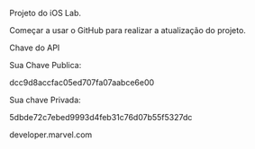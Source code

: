 Projeto do iOS Lab.


Começar a usar o GitHub para realizar a atualização do projeto.

Chave do API

Sua Chave Publica:

dcc9d8accfac05ed707fa07aabce6e00

Sua chave Privada:

5dbde72c7ebed9993d4feb31c76d07b55f5327dc

developer.marvel.com



